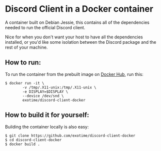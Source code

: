 # Discord Client in a Docker container

A container built on Debian Jessie, this contains all of the dependencies needed
to run the official Discord client.

Nice for when you don't want your host to have all the dependencies installed,
or you'd like some isolation between the Discord package and the rest of your
machine.

## How to run:
To run the container from the prebuilt image on [Docker Hub](https://hub.docker.com/r/exotime/discord-client-docker/), run this:

    $ docker run -it \
            -v /tmp/.X11-unix:/tmp/.X11-unix \
            -e DISPLAY=$DISPLAY \
            --device /dev/snd \
            exotime/discord-client-docker


## How to build it for yourself:

Building the container locally is also easy:

    $ git clone https://github.com/exotime/discord-client-docker
    $ cd discord-client-docker
    $ docker build .
